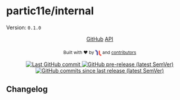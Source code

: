 # partic11e/internal
Version: `0.1.0`

<nav class="project-links" align="center">
    <a href="https://github.com/partic11e/internal/releases/tag/v0.1.0">GitHub</a>
    <a href="/#/internal/@0.1.0/api/">API</a>
</nav>
<p align="center">
  <sub>Built with ❤ by <img src="/static/img/i11n-logo.png" alt="i11n" height="16" style="vertical-align: middle;"/> and <a href="https://github.com/partic11e/internal/graphs/contributors">contributors</a></sub>
</p>

<p align="center">
  <!-- Badges -->
  <a href="https://github.com/partic11e/internal/commits/main">
    <img alt="Last GitHub commit" src="https://img.shields.io/github/last-commit/partic11e/internal.svg?style=flat-square" />
  </a>
  <a href="https://github.com/partic11e/internal/releases">
    <img alt="GitHub pre-release (latest SemVer)" src="https://img.shields.io/github/release-date-pre/partic11e/internal?style=flat-square" />
  </a>
  <a href="https://github.com/partic11e/internal/commits">
    <img alt="GitHub commits since last release (latest SemVer)" src="https://img.shields.io/github/commits-since/partic11e/internal/v0.1.0?include_prereleases&style=flat-square" />
  </a>  
</p>

## Changelog
<!-- Add changelog of changes since previous version -->
